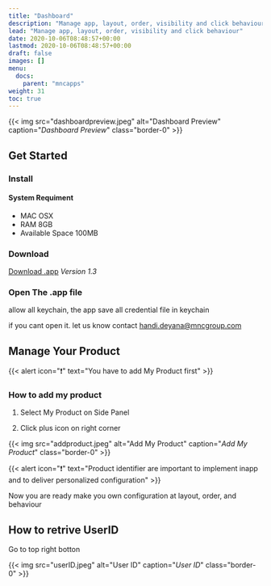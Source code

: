 ```yaml
---
title: "Dashboard"
description: "Manage app, layout, order, visibility and click behaviour"
lead: "Manage app, layout, order, visibility and click behaviour"
date: 2020-10-06T08:48:57+00:00
lastmod: 2020-10-06T08:48:57+00:00
draft: false
images: []
menu:
  docs:
    parent: "mncapps"
weight: 31
toc: true
---
```


{{< img src="dashboardpreview.jpeg" alt="Dashboard Preview" caption="<em>Dashboard Preview</em>" class="border-0" >}}

## Get Started

### Install

#### System Requiment

- MAC OSX
- RAM 8GB
- Available Space 100MB

### Download

[Download .app](https://firebasestorage.googleapis.com/v0/b/mnc-apps-libs.appspot.com/o/app%2Fcmsmoreapps.zip?alt=media&token=877caf77-775b-452b-93d7-d077acb150a9) _Version 1.3_

### Open The .app file

allow all keychain, the app save all credential file in keychain

if you cant open it. let us know contact [handi.deyana@mncgroup.com](mailto://handi.deyana@mncgroup.com)

## Manage Your Product

{{< alert icon="❗️" text="You have to add My Product first" >}}

### How to add my product

1. Select My Product on Side Panel

2. Click plus icon on right corner

{{< img src="addproduct.jpeg" alt="Add My Product" caption="<em>Add My Product</em>" class="border-0" >}}

{{< alert icon="❗️" text="Product identifier are important to implement inapp and to deliver personalized configuration" >}}

Now you are ready make you own configuration at layout, order, and behaviour

## How to retrive UserID

Go to top right botton

{{< img src="userID.jpeg" alt="User ID" caption="<em>User ID</em>" class="border-0" >}}
